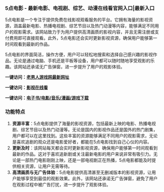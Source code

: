 ### 5点电影 - 最新电影、电视剧、综艺、动漫在线看官网入口|最新入口
5点电影是一个专注于提供免费在线影视观看服务的平台。它拥有海量的影视资源，涵盖最新电影、热播电视剧、综艺节目以及热门动漫等内容，能够满足不同用户的观影需求。该网站致力于为用户提供高清画质的影视内容，并且无需注册或支付费用即可直接观看。此外，5点电影还会实时更新影视资源，确保用户能够第一时间观看到最新的作品。

5点电影的界面简洁，操作方便，用户可以轻松地搜索和选择自己感兴趣的影视作品。无论是通过电脑、手机还是平板等设备，用户都可以随时随地享受观影的乐趣。该网站还承诺无广告弹窗，进一步提升了用户的观影体验。

<p><strong>一键访问：</strong><a href="https://www.rymdh.com/sites/17007.html" target="_blank" ><strong>老男人游戏网最新网址</strong></a></p>
<p><strong>一键访问：</strong><a href="https://www.rymdh.com/favorites/yingshi" target="_blank" ><strong>影视在线看</strong></a></p>
<p><strong>一键访问：</strong><a href="https://wangpanziyuan.pages.dev/" target="_blank" ><strong>电子书/电影/音乐/漫画/游戏下载</strong></a></p>

### 功能特点
1. **资源丰富**：5点电影提供了海量的影视资源，包括最新上映的电影、热播电视剧、综艺节目以及热门动漫等。无论是国内的影视作品还是国外的热门剧集，用户都可以在这里找到。这些丰富的资源能够满足不同用户的观影需求，无论是喜欢追剧的观众还是电影爱好者，都能在5点电影找到自己心仪的内容。
2. **更新及时**：该网站每天都会实时更新影视资源，确保用户能够第一时间观看到最新的作品。这对于喜欢追新剧或关注最新电影的用户来说非常有吸引力。无论是一部热门电影刚刚上映，还是一部电视剧正在热播，5点电影都能及时提供相关资源，让用户无需等待。
3. **高清画质与无广告体验**：5点电影提供高清甚至无删减版本的影视资源，让用户能够享受到最佳的观影效果。此外，该网站还承诺无广告弹窗，避免了用户在观影过程中被广告打扰，进一步提升了观影体验。

